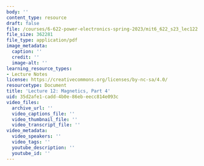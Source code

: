 ```yaml
---
body: ''
content_type: resource
draft: false
file: /courses/6-622-power-electronics-spring-2023/mit6_622_s23_lec122.pdf
file_size: 362281
file_type: application/pdf
image_metadata:
  caption: ''
  credit: ''
  image-alt: ''
learning_resource_types:
- Lecture Notes
license: https://creativecommons.org/licenses/by-nc-sa/4.0/
resourcetype: Document
title: 'Lecture 12: Magnetics, Part 4'
uid: 35d2afe1-cadd-4b0e-86eb-eecc814e093c
video_files:
  archive_url: ''
  video_captions_file: ''
  video_thumbnail_file: ''
  video_transcript_file: ''
video_metadata:
  video_speakers: ''
  video_tags: ''
  youtube_description: ''
  youtube_id: ''
---
```

